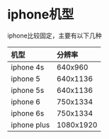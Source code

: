 # iphone机型

iphone比较固定，主要有以下几种



| 机型 | 分辨率 |
| :--- | :--- |
| iphone 4s | 640x960 |
| iphone 5 | 640x1136 |
| iphone 5s | 640x1136 |
| iphone 6 | 750x1334 |
| iphone 6s | 750x1334 |
| iphone plus | 1080x1920 |

